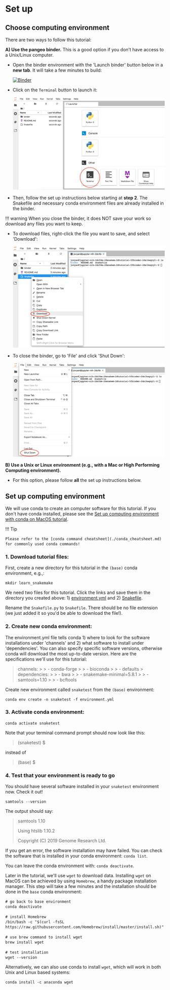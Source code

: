# Set up

## Choose computing environment

There are two ways to follow this tutorial:

**A) Use the pangeo binder.** This is a good option if you don't have access to a Unix/Linux computer.

- Open the binder environment with the 'Launch binder' button below in a **new tab**. It will take a few minutes to build:

    [![Binder](https://binder.pangeo.io/badge_logo.svg)](https://binder.pangeo.io/v2/gh/nih-cfde/training-snakemake-binder/stable-binder)

- Click on the `Terminal` button to launch it:

    ![](../../images/snakemake_binder_terminal.png)

- Then, follow the set up instructions below starting at **step 2**. The Snakefile and necessary conda environment files are already installed in the binder.

!!! warning
    When you close the binder, it does NOT save your work so download any files you want to keep.

- To download files, right-click the file you want to save, and select 'Download':
    
    ![](../../images/snakemake_binder_download.png)
    
- To close the binder, go to 'File' and click 'Shut Down':

    ![](../../images/snakemake_binder_close.png)
    
**B) Use a Unix or Linux environment (e.g., with a Mac or High Performing Computing environment).**

- For this option, please follow **all** the set up instructions below.

## Set up computing environment

We will use conda to create an computer software for this tutorial. If you don't have conda installed, please see the [Set up computing environment with conda on MacOS tutorial](../../General-Tutorials/install_conda_tutorial.md).

!!! Tip

    Please refer to the [conda command cheatsheet](./conda_cheatsheet.md) for commonly used conda commands!

### 1. Download tutorial files:

First, create a new directory for this tutorial in the `(base)` conda environment, e.g.,:

```
mkdir learn_snakemake
```

We need two files for this tutorial. Click the links and save them in the directory you created above: 1) [environment.yml](./snakemake_tutorial_docs/environment.yml) and 2) [Snakefile](./snakemake_tutorial_docs/Snakefile.py).

Rename the `Snakefile.py` to `Snakefile`. There should be no file extension (we just added it so you'd be able to download the file!).

### 2. Create new conda environment:

The environment.yml file tells conda 1) where to look for the software installations under 'channels' and 2) what software to install under 'dependencies'. You can also specify specific software versions, otherwise conda will download the most up-to-date version. Here are the specifications we'll use for this tutorial:

> channels:
    >
    > - conda-forge
    >
    > - bioconda
    >
    > - defaults
    >
> dependencies:
    >
    > - bwa
    >
    > - snakemake-minimal=5.8.1
    >
    > - samtools=1.10
    >
    > - bcftools

Create new environment called `snaketest` from the `(base)` environment:
```
conda env create -n snaketest -f environment.yml
```

### 3. Activate conda environment:

```
conda activate snaketest
```

Note that your terminal command prompt should now look like this:
> (snaketest) $ 

instead of 

> (base) $

### 4. Test that your environment is ready to go

You should have several software installed in your `snaketest` environment now. Check it out!

```
samtools --version
```

The output should say:

> samtools 1.10
>
> Using htslib 1.10.2
>
> Copyright (C) 2019 Genome Research Ltd.

If you get an error, the software installation may have failed. You can check the software that is installed in your conda environment: `conda list`.

You can leave the conda environment with: `conda deactivate`.

Later in the tutorial, we'll use `wget` to download data. Installing `wget` on MacOS can be achieved by using `Homebrew`, a handy package installation manager. This step will take a few minutes and the installation should be done in the `base` conda environment:

```
# go back to base environment
conda deactivate

# install Homebrew
/bin/bash -c "$(curl -fsSL https://raw.githubusercontent.com/Homebrew/install/master/install.sh)"

# use brew command to install wget
brew install wget

# test installation
wget --version
```

Alternatively, we can also use conda to install `wget`, which will work in both Unix and Linux based systems:

```
conda install -c anaconda wget
```

